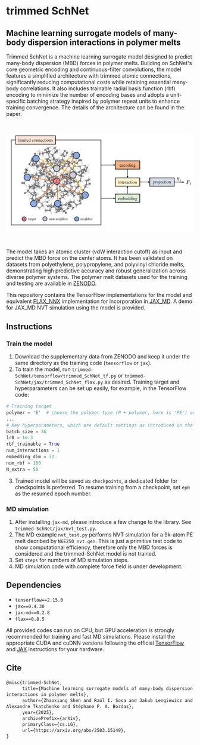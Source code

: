 # trimmed SchNet 
## Machine learning surrogate models of many-body dispersion interactions in polymer melts
Trimmed SchNet is a machine learning surrogate model designed to predict many-body dispersion (MBD) forces in polymer melts. Building on SchNet's core geometric encoding and continuous-filter convolutions, the model features a simplified architecture with trimmed atomic connections, significantly reducing computational costs while retaining essential many-body correlations. It also includes trainable radial basis function (rbf) encoding to minimize the number of encoding bases and adopts a unit-specific batching strategy inspired by polymer repeat units to enhance training convergence. The details of the architecture can be found in the paper.

<br />

![schematic](trimmed-SchNet_abstract.png)

<br />

The model takes an atomic cluster (vdW interaction cutoff) as input and predict the MBD force on the center atoms. It has been validated on datasets from polyethylene, polypropylene, and polyvinyl chloride melts, demonstrating high predictive accuracy and robust generalization across diverse polymer systems. The polymer melt datasets used for the training and testing are available in [ZENODO](https://doi.org/10.5281/zenodo.15012728). 

This repository contains the TensorFlow implementations for the model and equivalent [FLAX_NNX](https://github.com/google/flax) implementation for incorporation in [JAX_MD](https://github.com/jax-md/jax-md). A demo for JAX_MD NVT simulation using the model is provided. 

## Instructions
### Train the model
1. Download the supplementary data from ZENODO and keep it under the same directory as the training code (`tensorflow` or `jax`).
2. To train the model, run `trimmed-SchNet/tensorflow/trimmed_SchNet_tf.py` or `trimmed-SchNet/jax/trimmed_SchNet_flax.py` as desired. Training target and hyperparameters can be set up easily, for example, in the TensorFlow code:
```python
# Training target
polymer = 'E'  # choose the polymer type (P + polymer, here is 'PE') or mixed cases. All studied cases in the paper are included. 
...
# Key hyperparameters, which are default settings as introduced in the paper. 
batch_size = 36
lr0 = 1e-3
rbf_trainable = True
num_interactions = 1
embedding_dim = 32
num_rbf = 100
N_extra = 50
```
3. Trained model will be saved as `checkpoints`, a dedicated folder for checkpoints is preferred. To resume training from a checkpoint, set `ep0` as the resumed epoch number.

### MD simulation
1. After installing `jax-md`, please introduce a few change to the library. See `trimmed-SchNet/jax/nvt_test.py`.
2. The MD example `nvt_test.py` performs NVT simulation for a 9k-atom PE melt decribed by `N6E250_nvt.gen`. This is just a primitive test code to show computational efficiency, therefore only the MBD forces is considered and the trimmed-SchNet model is not trained.
3. Set `steps` for numbers of MD simulation steps.
4. MD simulation code with complete force field is under development. 

## Dependencies
- `tensorflow==2.15.0`
- `jax==0.4.30`
- `jax-md==0.2.8`
- `flax==0.8.5`

All provided codes can run on CPU, but GPU acceleration is strongly recommended for training and fast MD simulations. Please install the appropriate CUDA and cuDNN versions following the official [TensorFlow](https://www.tensorflow.org/install/pip) and [JAX](https://github.com/jax-ml/jax) instructions for your hardware.

## Cite
```
@misc{trimmed-SchNet,
      title={Machine learning surrogate models of many-body dispersion interactions in polymer melts}, 
      author={Zhaoxiang Shen and Raúl I. Sosa and Jakub Lengiewicz and Alexandre Tkatchenko and Stéphane P. A. Bordas},
      year={2025},
      archivePrefix={arXiv},
      primaryClass={cs.LG},
      url={https://arxiv.org/abs/2503.15149}, 
}
```
